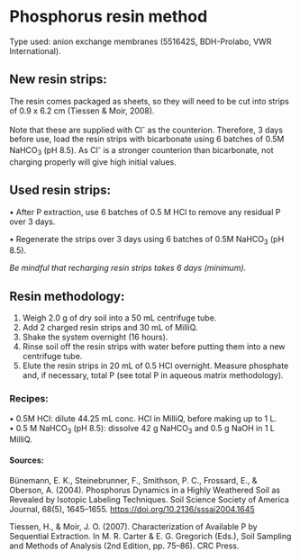 # Phosphorus resin method

Type used: anion exchange membranes (551642S, BDH-Prolabo, VWR International).

## New resin strips:

The resin comes packaged as sheets, so they will need to be cut into strips of 0.9 x 6.2 cm (Tiessen & Moir, 2008).

Note that these are supplied with Cl<sup>-</sup> as the counterion. Therefore, 3 days before use, load the resin strips with bicarbonate using 6 batches of 0.5M NaHCO<sub>3</sub> (pH 8.5).  As Cl<sup>-</sup> is a stronger counterion than bicarbonate, not charging properly will give high initial values.

## Used resin strips: 

•	After P extraction, use 6 batches of 0.5 M HCl to remove any residual P over 3 days. 

•	Regenerate the strips over 3 days using 6 batches of 0.5M NaHCO<sub>3</sub> (pH 8.5). 

_Be mindful that recharging resin strips takes 6 days (minimum)._

## Resin methodology:
1.	Weigh 2.0 g of dry soil into a 50 mL centrifuge tube.
2.	Add 2 charged resin strips and 30 mL of MilliQ. 
3.	Shake the system overnight (16 hours).    
4.	Rinse soil off the resin strips with water before putting them into a new centrifuge tube. 
5.	Elute the resin strips in 20 mL of 0.5 HCl overnight. Measure phosphate and, if necessary, total P (see total P in aqueous matrix methodology). 

### Recipes:
•	0.5M HCl: dilute 44.25 mL conc. HCl in MilliQ, before making up to 1 L.  
•	0.5 M NaHCO<sub>3</sub> (pH 8.5): dissolve 42 g NaHCO<sub>3</sub> and 0.5 g NaOH in 1 L MilliQ.

#### Sources: 
Bünemann, E. K., Steinebrunner, F., Smithson, P. C., Frossard, E., & Oberson, A. (2004). Phosphorus Dynamics in a Highly Weathered Soil as Revealed by Isotopic Labeling Techniques. Soil Science Society of America Journal, 68(5), 1645–1655. https://doi.org/10.2136/sssaj2004.1645

Tiessen, H., & Moir, J. O. (2007). Characterization of Available P by Sequential Extraction. In M. R. Carter & E. G. Gregorich (Eds.), Soil Sampling and Methods of Analysis (2nd Edition, pp. 75–86). CRC Press.

